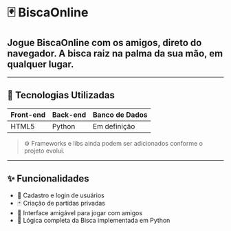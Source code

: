 # 🃏 BiscaOnline

## Jogue BiscaOnline com os amigos, direto do navegador. A bisca raiz na palma da sua mão, em qualquer lugar.

<!-- Tela do site

!(./images/game-preview.png)

-->

---

## 🚀 Tecnologias Utilizadas

| Front-end | Back-end | Banco de Dados |
| --------- | -------- | -------------- |
| HTML5     | Python   | Em definição   |

> ⚙️ Frameworks e libs ainda podem ser adicionados conforme o projeto evolui.

---

## ✨ Funcionalidades

- 👥 Cadastro e login de usuários
- 🃏 Criação de partidas privadas
- 📱 Interface amigável para jogar com amigos
- 🧠 Lógica completa da Bisca implementada em Python
